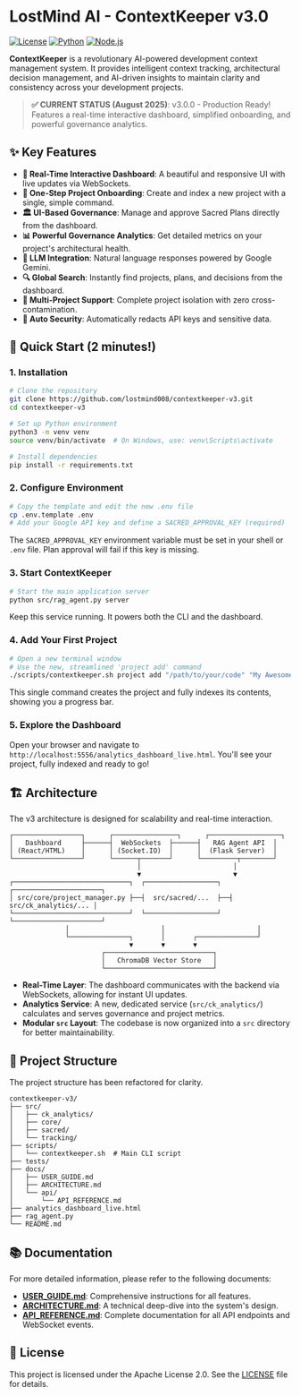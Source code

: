 # LostMind AI - ContextKeeper v3.0

[![License](https://img.shields.io/badge/License-Apache%202.0-blue.svg)](LICENSE)
[![Python](https://img.shields.io/badge/Python-3.8%2B-blue.svg)](https://python.org)
[![Node.js](https://img.shields.io/badge/Node.js-16%2B-green.svg)](https://nodejs.org)

**ContextKeeper** is a revolutionary AI-powered development context management system. It provides intelligent context tracking, architectural decision management, and AI-driven insights to maintain clarity and consistency across your development projects.

> **✅ CURRENT STATUS (August 2025)**: v3.0.0 - Production Ready! Features a real-time interactive dashboard, simplified onboarding, and powerful governance analytics.

## ✨ Key Features

- **🎨 Real-Time Interactive Dashboard**: A beautiful and responsive UI with live updates via WebSockets.
- **🚀 One-Step Project Onboarding**: Create and index a new project with a single, simple command.
- **🏛️ UI-Based Governance**: Manage and approve Sacred Plans directly from the dashboard.
- **📊 Powerful Governance Analytics**: Get detailed metrics on your project's architectural health.
- **🤖 LLM Integration**: Natural language responses powered by Google Gemini.
- **🔍 Global Search**: Instantly find projects, plans, and decisions from the dashboard.
- **🎯 Multi-Project Support**: Complete project isolation with zero cross-contamination.
- **🔐 Auto Security**: Automatically redacts API keys and sensitive data.

## 🚀 Quick Start (2 minutes!)

### 1. Installation
```bash
# Clone the repository
git clone https://github.com/lostmind008/contextkeeper-v3.git
cd contextkeeper-v3

# Set up Python environment
python3 -m venv venv
source venv/bin/activate  # On Windows, use: venv\Scripts\activate

# Install dependencies
pip install -r requirements.txt
```

### 2. Configure Environment
```bash
# Copy the template and edit the new .env file
cp .env.template .env
# Add your Google API key and define a SACRED_APPROVAL_KEY (required)
```

The `SACRED_APPROVAL_KEY` environment variable must be set in your shell or `.env` file.
Plan approval will fail if this key is missing.

### 3. Start ContextKeeper
```bash
# Start the main application server
python src/rag_agent.py server
```
Keep this service running. It powers both the CLI and the dashboard.

### 4. Add Your First Project
```bash
# Open a new terminal window
# Use the new, streamlined 'project add' command
./scripts/contextkeeper.sh project add "/path/to/your/code" "My Awesome Project"
```
This single command creates the project and fully indexes its contents, showing you a progress bar.

### 5. Explore the Dashboard
Open your browser and navigate to `http://localhost:5556/analytics_dashboard_live.html`. You'll see your project, fully indexed and ready to go!

## 🏗️ Architecture

The v3 architecture is designed for scalability and real-time interaction.

```
┌─────────────────┐      ┌────────────────┐      ┌──────────────────┐
│   Dashboard     ├──────┤  WebSockets  ├──────┤   RAG Agent API  │
│ (React/HTML)    │      │ (Socket.IO)  │      │  (Flask Server)  │
└─────────────────┘      └──────┬───────┘      └─────────┬────────┘
                                │                       │
                                ▼                       ▼
┌─────────────────────────────┐  ┌──────────────────┐  ┌──────────────────────┐
│ src/core/project_manager.py ├──┤  src/sacred/...  ├──┤ src/ck_analytics/... │
└─────────────────────────────┘  └──────────────────┘  └──────────────────────┘
              │                       │                       │
              └───────────────┐       │       ┌───────────────┘
                              ▼       ▼       ▼
                       ┌───────────────────────────┐
                       │   ChromaDB Vector Store   │
                       └───────────────────────────┘
```
- **Real-Time Layer**: The dashboard communicates with the backend via WebSockets, allowing for instant UI updates.
- **Analytics Service**: A new, dedicated service (`src/ck_analytics/`) calculates and serves governance and project metrics.
- **Modular `src` Layout**: The codebase is now organized into a `src` directory for better maintainability.

## 📂 Project Structure
The project structure has been refactored for clarity.

```
contextkeeper-v3/
├── src/
│   ├── ck_analytics/
│   ├── core/
│   ├── sacred/
│   └── tracking/
├── scripts/
│   └── contextkeeper.sh  # Main CLI script
├── tests/
├── docs/
│   ├── USER_GUIDE.md
│   ├── ARCHITECTURE.md
│   └── api/
│       └── API_REFERENCE.md
├── analytics_dashboard_live.html
├── rag_agent.py
└── README.md
```

## 📚 Documentation
For more detailed information, please refer to the following documents:
- **[USER_GUIDE.md](docs/USER_GUIDE.md)**: Comprehensive instructions for all features.
- **[ARCHITECTURE.md](ARCHITECTURE.md)**: A technical deep-dive into the system's design.
- **[API_REFERENCE.md](docs/api/API_REFERENCE.md)**: Complete documentation for all API endpoints and WebSocket events.

## 📜 License
This project is licensed under the Apache License 2.0. See the [LICENSE](LICENSE) file for details.
